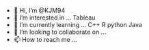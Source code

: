 - 👋 Hi, I’m @KJM94
- 👀 I’m interested in ... Tableau
- 🌱 I’m currently learning ... C++ R python Java
- 💞️ I’m looking to collaborate on ...
- 📫 How to reach me ...

<!---
KJM94/KJM94 is a ✨ special ✨ repository because its `README.md` (this file) appears on your GitHub profile.
You can click the Preview link to take a look at your changes.
--->
